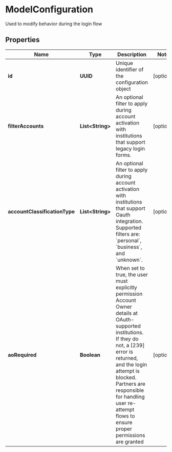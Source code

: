 

# ModelConfiguration

Used to modify behavior during the login flow

## Properties

| Name | Type | Description | Notes |
|------------ | ------------- | ------------- | -------------|
|**id** | **UUID** | Unique identifier of the configuration object |  [optional] |
|**filterAccounts** | **List&lt;String&gt;** | An optional filter to apply during account activation with institutions that support legacy login forms. |  [optional] |
|**accountClassificationType** | **List&lt;String&gt;** | An optional filter to apply during account activation with institutions that support Oauth integration. Supported filters are: &#x60;personal&#x60;, &#x60;business&#x60;, and &#x60;unknown&#x60;. |  [optional] |
|**aoRequired** | **Boolean** | When set to true, the user must explicitly permission Account Owner details at OAuth-supported institutions. If they do not, a [239] error is returned, and the login attempt is blocked. Partners are responsible for handling user re-attempt flows to ensure proper permissions are granted |  [optional] |



